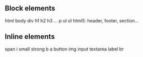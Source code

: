 
## Block elements
html
body
div
h1 h2 h3 ...
p
ul ol
html5: header, footer, section…

## Inline elements
span
i small 
strong b
a
button
img
input textarea label
br


